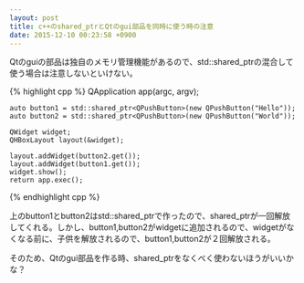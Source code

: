 ```yaml
---
layout: post
title: c++のshared_ptrとQtのgui部品を同時に使う時の注意
date: 2015-12-10 00:23:58 +0900
---
```

Qtのguiの部品は独自のメモリ管理機能があるので、std::shared_ptrの混合して使う場合は注意しないといけない。

{% highlight cpp %}
    QApplication app(argc, argv);

    auto button1 = std::shared_ptr<QPushButton>(new QPushButton("Hello"));
    auto button2 = std::shared_ptr<QPushButton>(new QPushButton("World"));

    QWidget widget;
    QHBoxLayout layout(&widget);

    layout.addWidget(button2.get());
    layout.addWidget(button1.get());
    widget.show();
    return app.exec();
{% endhighlight cpp %}

上のbutton1とbutton2はstd::shared_ptrで作ったので、shared_ptrが一回解放してくれる。しかし、button1,button2がwidgetに追加されるので、widgetがなくなる前に、子供を解放されるので、button1,button2が２回解放される。

そのため、Qtのgui部品を作る時、shared_ptrをなくべく使わないほうがいいかな？